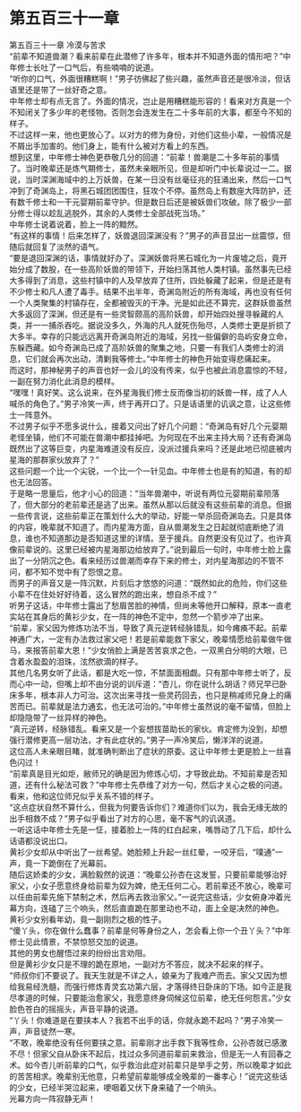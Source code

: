 # 第五百三十一章

第五百三十一章 冷漠与苦求\
“前辈不知道兽潮？看来前辈在此潜修了许多年，根本并不知道外面的情形吧？”中年修士长吐了一口气后，有些喃喃的说道。\
“听你的口气，外面很糟糕啊！”男子彷佛起了些兴趣，虽然声音还是很冷淡，但话语里还是带了一丝好奇之意。\
中年修士却有点无言了。外面的情况，岂止是用糟糕能形容的！看来对方真是一个不知闭关了多少年的老怪物。否则怎会连发生在二十多年前的大事，都至今不知的样子。\
不过这样一来，他也更放心了。以对方的修为身份，对他们这些小辈，一般情况是不屑出手加害的。他们身上，能有什么被对方看上的东西。\
想到这里，中年修士神色更恭敬几分的回道：“前辈！兽潮是二十多年前的事情了。当时晚辈还是炼气期修士，虽然未亲眼所见，但是却听门中长辈说过一二。据说，当时深渊海域中的上万妖兽，在某一日没有丝毫征兆的狂涌出来，然后一口气冲到了奇渊岛上，将黑石城团团围住，狂攻个不停。虽然岛上有数座大阵防护，还有数千修士和一干元婴期前辈守护。但是数日后还是被妖兽们攻破。除了极少一部分修士得以趁乱逃脱外，其余的人类修士全部战死当场。”\
中年修士说着说着，脸上一阵的黯然。\
“有这样的事情！后来怎样了，妖兽退回深渊没有？”男子的声音显出一丝震惊，但随后就回复了淡然的语气。\
“要是退回深渊的话，事情就好办了。深渊妖兽将黑石城化为一片废墟之后，竟开始分成了数股，在一些高阶妖兽的带领下，开始扫荡其他人类村镇。虽然事先已经大多得到了消息，这些村镇中的人及早放弃了住所，四处躲藏了起来，但是还是有不少修士和凡人遭了毒手。结果不出半年，奇渊岛附近的所有海域，再也没有任何一个人类聚集的村镇存在，全都被毁灭的干净。光是如此还不算完，这群妖兽虽然大多返回了深渊，但还是有一些灵智颇高的高阶妖兽，却开始四处搜寻躲藏的人类，并一一捕杀吞吃。据说没多久，外海的凡人就死伤殆尽，人类修士更是折损了大多半。幸存的只能远远离开奇渊岛附近的海域，另找一些偏僻的岛屿安身立命，东躲西藏。如今奇渊岛已成了高阶妖兽的聚集之地，只要一有我们人类修士的消息，它们就会再次出动，清剿我等修士。”中年修士的神色开始变得悲痛起来。\
而这时，那神秘男子的声音也好一会儿的没有传来，似乎也被此消息震惊的不轻，一副在努力消化此消息的模样。\
“嘿嘿！真好笑。这么说来，在外星海我们修士反而像当初的妖兽一样，成了人人喊杀的角色了。”男子冷笑一声，终于再开口了。只是话语里的讥讽之意，让这些修士一阵意外。\
不过男子似乎不愿多说什么，接着又问出了好几个问题：“奇渊岛有好几个元婴期老怪坐镇，他们不可能在兽潮中都挂掉吧。为何现在不出来主持大局？还有奇渊岛既然出了这等巨变，内星海难道没有反应，没派过援兵来吗？还是此地已彻底被内星海的那群家伙放弃了？”\
这些问题一个比一个尖锐，一个比一个一针见血。中年修士也是有的知道，有的却也无法回答。\
于是略一思量后，他才小心的回道：“当年兽潮中，听说有两位元婴期前辈陨落了，但大部分的老前辈还是逃了出来。虽然从那以后就没有这些前辈的消息。但据一些传言说，这些前辈正在策划什么大的举动，好能一举杀回奇渊岛去。只是具体的内容，晚辈就不知道了。而内星海方面，自从兽潮发生之日起就彻底断绝了消息，谁也不知道那边是否知道这里的详情。至于援兵。自然更没有见过了。也许真像前辈说的。这里已经被内星海那边给放弃了。”说到最后一句时，中年修士脸上露出了一分阴沉之色。看来经历过兽潮而幸存下来的修士，对内星海那边的不管不问，都不知不觉中有了怨恨之意。\
而男子的声音又是一阵沉默，片刻后才悠悠的问道：“既然如此的危险，你们这些小辈不在住处好好待着，这么冒然的跑出来，想自杀不成？”\
听男子这话，中年修士露出了愁眉苦脸的神情，但尚未等他开口解释，原本一直老实站在其身后的黄衫少女，在一阵的神色不定中，忽然一个箭步冲了出来。\
“前辈，家父因为修炼功法不当，导致了真元逆转经脉错乱，如今瘫痪不起。前辈神通广大，一定有办法救过家父吧！若是前辈能救下家父，晚辈情愿给前辈做牛做马，来报答前辈大恩！”少女俏脸上满是苦苦哀求之色，一双黑白分明的大眼，已含着水盈盈的泪珠，泫然欲滴的样子。\
其他几名男女听了此话，都是大吃一惊，不禁面面相觑。只有那中年修士听了，反而心中一动，但嘴上却不由分说的训斥道：“杏儿，你在说什么胡话？师兄早已卧床多年，根本非人力可治。这次出来寻找一些灵药回去，也只是稍减师兄身上的痛苦而已。前辈就是法力通玄，也无法可治的。”中年修士虽然说的毫不留情，但脸上却隐隐带了一丝异样的神色。\
“真元逆转，经脉错乱。看来又是一个妄想拔苗助长的家伙。肯定修为没到，却想强行潜修更高一层功法，才有此症状的。”男子一声冷笑后，懒洋洋的说道。\
这位高人未亲眼目睹，就准确判断出了症状的原委。这让中年修士更是脸上一丝喜色闪过！\
“前辈真是目光如炬，敝师兄的确是因为修炼心切，才导致此劫。不知前辈是否知道，还有什么秘法可救？”中年修士先恭维了对方一句，然后才关心之极的问道。看来，他和这位师兄似乎关系不错的样子。\
“这点症状自然不算什么，但我为何要告诉你们？难道你们以为，我会无缘无故的出手相救不成？”男子似乎看出了对方的心思，毫不客气的讥讽道。\
一听这话中年修士先是一怔，接着脸上一阵的红白起来，嘴唇动了几下后，却什么话语都没说出口。\
黄衫少女却从中听出了一丝希望。她脸颊上升起一丝红晕，一咬牙后，“噗通”一声，竟一下跪倒在了光幕前。\
随后这娇柔的少女，满脸毅然的说道：“晚辈公孙杏在这发誓，只要前辈能够治好家父，小女子愿意终身给前辈为奴为婢，绝无任何二心。若前辈还不放心，晚辈可以任由前辈先施下禁制之术，然后再去救治家父。”一说完这些话，少女俯身冲着光幕方向，连磕了三个响头，然后直直跪在那里动也不动，面上全是决然的神色。\
黄衫少女别看年幼，竟一副刚烈之极的性子。\
“傻丫头，你在做什么蠢事？前辈是何等身份之人，怎会看上你一个丑丫头？”中年修士见此情景，不禁惊怒交加的说道。\
其他的男女也醒悟过来的纷纷出言劝阻。\
但是黄衫少女只是不理的跪在原地，一副对方不答应，就决不起来的样子。\
“师叔你们不要说了。我天生就是不详之人，娘亲为了我难产而去。家父又因为想给我易经洗髓，而强行修炼青灵玄功第六层，才落得终日卧床的下场。如今正是我尽孝道的时候，只要能治愈家父，我愿意终身伺候这位前辈，绝无任何怨言。”少女脸色苍白的摇摇头，声音平静的说道。\
“丫头！你难道是在要挟本人？我若不出手的话，你就永跪不起吗？”男子冷笑一声，声音徒然一寒。\
“不敢，晚辈绝没有任何要挟之意。前辈刚才出手救下我等性命，公孙杏就已感激不尽！但家父自从卧床不起后，找过众多同道前辈前来救治，但是无一人有回春之术。如今杏儿听前辈的口气，似乎救治此症对前辈只是举手之劳，所以晚辈才如此的苦苦相求。晚辈别无他意，只希望前辈能够成全晚辈的一番孝心！”说完这些话的少女，已经半哭泣起来，哽咽着又伏下身来磕了一个响头。\
光幕方向一阵寂静无声！
